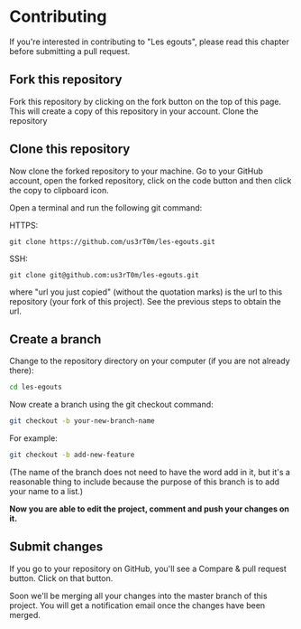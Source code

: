 # Contributing

If you're interested in contributing to "Les egouts", please read this chapter before submitting a pull request.

## Fork this repository

Fork this repository by clicking on the fork button on the top of this page. This will create a copy of this repository in your account.
Clone the repository

## Clone this repository

Now clone the forked repository to your machine. Go to your GitHub account, open the forked repository, click on the code button and then click the copy to clipboard icon.

Open a terminal and run the following git command:

HTTPS:

```
git clone https://github.com/us3rT0m/les-egouts.git
```

SSH: 

```
git clone git@github.com:us3rT0m/les-egouts.git
```

where "url you just copied" (without the quotation marks) is the url to this repository (your fork of this project). See the previous steps to obtain the url.

## Create a branch

Change to the repository directory on your computer (if you are not already there):

```bash
cd les-egouts
```

Now create a branch using the git checkout command:

```bash
git checkout -b your-new-branch-name
```

For example:

```bash
git checkout -b add-new-feature
```

(The name of the branch does not need to have the word add in it, but it's a reasonable thing to include because the purpose of this branch is to add your name to a list.)

**Now you are able to edit the project, comment and push your changes on it.**

## Submit changes

If you go to your repository on GitHub, you'll see a Compare & pull request button. Click on that button.

Soon we'll be merging all your changes into the master branch of this project. You will get a notification email once the changes have been merged.